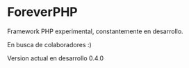 ForeverPHP
==========

Framework PHP experimental, constantemente en desarrollo.

En busca de colaboradores :)

Version actual en desarrollo 0.4.0
